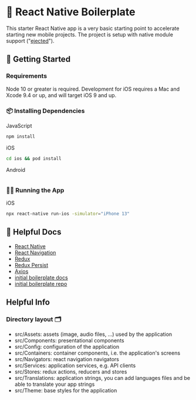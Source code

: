 # 👋 React Native Boilerplate
This starter React Native app is a very basic starting point to accelerate starting new mobile projects. The project is setup with native module support ("[ejected](https://github.com/react-community/create-react-native-app/blob/master/EJECTING.md)").

## 🚀 Getting Started
### Requirements
Node 10 or greater is required. Development for iOS requires a Mac and Xcode 9.4 or up, and will target iOS 9 and up.

### 📦 Installing Dependencies
JavaScript
```bash
npm install
```

iOS
```bash
cd ios && pod install
```

Android
```bash
```

### 🏃‍♀️ Running the App
iOS
```bash
npx react-native run-ios -simulator="iPhone 13"
```

## 📖 Helpful Docs
- [React Native](https://reactnative.dev/docs/getting-started)
- [React Navigation](https://reactnavigation.org/)
- [Redux](https://redux.js.org/)
- [Redux Persist](https://github.com/rt2zz/redux-persist)
- [Axios](https://axios-http.com/docs/intro)
 - [initial boilerplate docs](https://thecodingmachine.github.io/react-native-boilerplate/)
- [initial boilerplate repo](https://github.com/thecodingmachine/react-native-boilerplate)

## Helpful Info
### Directory layout 🗂️
- src/Assets: assets (image, audio files, ...) used by the application
- src/Components: presentational components
- src/Config: configuration of the application
- src/Containers: container components, i.e. the application's screens
- src/Navigators: react navigation navigators
- src/Services: application services, e.g. API clients
- src/Stores: redux actions, reducers and stores
- src/Translations: application strings, you can add languages files and be able to translate your app strings
- src/Theme: base styles for the application
